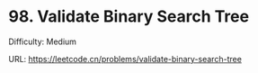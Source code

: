 # 98. Validate Binary Search Tree

Difficulty: Medium

URL: https://leetcode.cn/problems/validate-binary-search-tree

